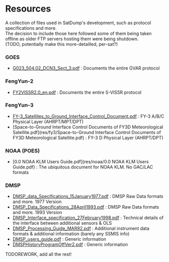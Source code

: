 # Resources

A collection of files used in SatDump's development, such as protocol specifications and more.  
The decision to include those here followed some of them being taken offline as older FTP servers hosting them were being shutdown.  
(TODO, potentially make this more-detailled, per-sat?)

### GOES

- [G023_504.02_DCN3_Sect_3.pdf](res/goes/G023_504.02_DCN3_Sect_3.pdf) : Documents the entire GVAR protocol

### FengYun-2

- [FY2VISSR2.0_en.pdf](res/fy2/FY2VISSR2.0_en.pdf) : Documents the entire S-VISSR protocol

### FengYun-3

- [FY-3_Satellites_to_Ground_Interface_Control_Document.pdf](res/fy3/FY-3_Satellites_to_Ground_Interface_Control_Document.pdf) : FY-3 A/B/C Physical Layer  (AHRPT/MPT/DPT)
- [Space-to-Ground Interface Control Documents of FY3D Meteorological Satellite.pdf](res/fy3/Space-to-Ground Interface Control Documents of FY3D Meteorological Satellite.pdf) : FY-3 D Physical Layer (AHRPT/DPT)

### NOAA (POES)

- [0.0 NOAA KLM Users Guide.pdf](res/noaa/0.0 NOAA KLM Users Guide.pdf) : The ubiquitous document for NOAA KLM. No GAC/LAC formats

### DMSP

- [DMSP_data_Specifications_15January1977.pdf](res/dmsp/DMSP_data_Specifications_15January1977.pdf) : DMSP Raw Data formats and more. 1977 Version
- [DMSP_Data_Specifications_28April1993.pdf](res/dmsp/DMSP_Data_Specifications_28April1993.pdf) : DMSP Raw Data formats and more. 1993 Version
- [DMSP_Interface_specification_27February1998.pdf](res/dmsp/DMSP_Interface_specification_27February1998.pdf) : Technical details of the interface between additional sensors & OLS
- [DMSP_Processing_Guide_MAR92.pdf](res/dmsp/DMSP_Processing_Guide_MAR92.pdf) : Additional instrument data formats & additional information (barely any SSMIS info)
- [DMSP_users_guide.pdf](res/dmsp/DMSP_users_guide.pdf) : Generic information
- [DMSPHistoryProgramOffVer2.pdf](res/dmsp/DMSPHistoryProgramOffVer2.pdf) : Generic information

TODOREWORK, add all the rest!